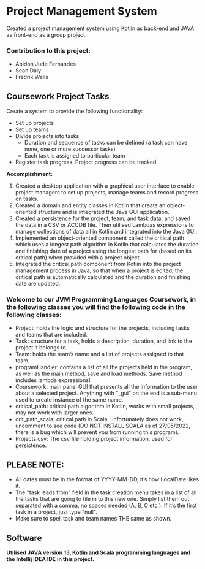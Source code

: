 # Project Management System

Created a project management system using Kotlin as back-end and JAVA as front-end as a group project.

### Contribution to this project:
- Abidon Jude Fernandes
- Sean Daly
- Fredrik Wells

## Coursework Project Tasks
Create a system to provide the following functionality:
- Set up projects
- Set up teams
- Divide projects into tasks
    -  Duration and sequence of tasks can be defined (a task can have none, one or more successor tasks)
    -  Each task is assigned to particular team 
- Register task progress. Project progress can be tracked 


**Accomplishment:**
1. Created a desktop application with a graphical user interface to enable project managers to set up projects, manage teams and record progress on tasks.
2. Created a domain and entity classes in Kotlin that create an object-oriented structure and is integrated the Java GUI application.
3. Created a persistence for the project, team, and task data, and saved the data in a CSV or ACCDB file. Then utilised Lambdas expressions to manage collections of data all in Kotlin and integrated into the Java GUI.
4. Implemented an object-oriented component called the critical path which uses a longest path algorithm in Kotlin that calculates the duration and finishing date of a project using the longest path for (based on its critical path) when provided with a project object.
5. Integrated the critical path component from Kotlin into the project management process in Java, so that when a project is edited, the critical path is automatically calculated and the duration and finishing date are updated. 


### Welcome to our JVM Programming Languages Coursework, in the following classes you will find the following code in the following classes:

- Project: holds the logic and structure for the projects, including tasks and teams that are included.
- Task: structure for a task, holds a description, duration, and link to the project it belongs to.
- Team: holds the team’s name and a list of projects assigned to that team.
- programHandler: contains a list of all the projects held in the program, as well as the main method, save and load methods. Save method includes lambda expressions!
- Coursework: main panel GUI that presents all the information to the user about a selected project. Anything with "\_gui" on the end is a sub-menu used to create instance of the same name.
- critical_path: critical path algorithm in Kotlin, works with small projects, may not work with larger ones.
- crit_path_scala: critical path in Scala, unfortunately does not work, uncomment to see code (DO NOT INSTALL SCALA as of 27/05/2022, there is a bug which will prevent you from running this program).
- Projects.csv: The csv file holding project information, used for persistence.

## PLEASE NOTE:
- All dates must be in the format of YYYY-MM-DD, it’s how LocalDate likes it.
- The "task leads from" field in the task creation menu takes in a list of all the tasks that are going to file in to this new one. Simply list them out separated with a comma, no spaces needed (A, B, C etc.). If it’s the first task in a project, just type "null".
- Make sure to spell task and team names THE same as shown.


## Software
**Utilised JAVA version 13, Kotlin and Scala programming languages and the Intellij IDEA IDE in this project.**

